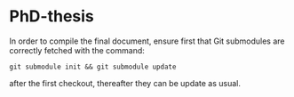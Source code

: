 # PhD-thesis

In order to compile the final document, ensure first that Git submodules are correctly fetched with the command:
```shell
git submodule init && git submodule update
```
after the first checkout, thereafter they can be update as usual.
